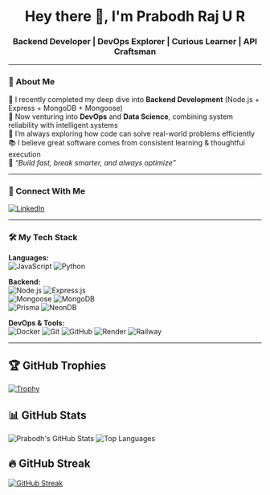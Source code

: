 <h1 align="center">Hey there 👋, I'm Prabodh Raj U R</h1>
<h3 align="center">Backend Developer | DevOps Explorer | Curious Learner | API Craftsman</h3>

---

### 💫 About Me

🚀 I recently completed my deep dive into **Backend Development** (Node.js + Express + MongoDB + Mongoose)  
🔧 Now venturing into **DevOps** and **Data Science**, combining system reliability with intelligent systems  
🧠 I’m always exploring how code can solve real-world problems efficiently  
📚 I believe great software comes from consistent learning & thoughtful execution  
🎯 *“Build fast, break smarter, and always optimize”*

---

### 🔗 Connect With Me

[![LinkedIn](https://img.shields.io/badge/LinkedIn-%230077B5.svg?style=for-the-badge&logo=linkedin&logoColor=white)](https://www.linkedin.com/in/prabodhrajur)

---

### 🛠️ My Tech Stack

**Languages:**  
![JavaScript](https://img.shields.io/badge/JavaScript-F7DF1E?style=flat&logo=javascript&logoColor=black)
![Python](https://img.shields.io/badge/Python-3776AB?style=flat&logo=python&logoColor=white)

**Backend:**  
![Node.js](https://img.shields.io/badge/Node.js-339933?style=flat&logo=node.js&logoColor=white)
![Express.js](https://img.shields.io/badge/Express.js-000000?style=flat&logo=express&logoColor=white)  
![Mongoose](https://img.shields.io/badge/Mongoose-880000?style=flat&logo=mongoose&logoColor=white)
![MongoDB](https://img.shields.io/badge/MongoDB-4EA94B?style=flat&logo=mongodb&logoColor=white)  
![Prisma](https://img.shields.io/badge/Prisma-3982CE?style=flat&logo=prisma&logoColor=white)
![NeonDB](https://img.shields.io/badge/NeonDB-000000?style=flat&logo=data:image/svg+xml;base64,...&logoColor=white)

**DevOps & Tools:**  
![Docker](https://img.shields.io/badge/Docker-2496ED?style=flat&logo=docker&logoColor=white)
![Git](https://img.shields.io/badge/Git-F05032?style=flat&logo=git&logoColor=white)
![GitHub](https://img.shields.io/badge/GitHub-181717?style=flat&logo=github&logoColor=white)
![Render](https://img.shields.io/badge/Render-46E3B7?style=flat&logo=render&logoColor=black)
![Railway](https://img.shields.io/badge/Railway-000000?style=flat&logo=railway&logoColor=white)

---

## 🏆 GitHub Trophies
[![Trophy](https://github-profile-trophy.vercel.app/?username=Prabodh-dev&theme=onedark)](https://github.com/ryo-ma/github-profile-trophy)

## 📊 GitHub Stats
![Prabodh's GitHub Stats](https://github-readme-stats.vercel.app/api?username=Prabodh-dev&show_icons=true&hide_title=true&hide_rank=true&hide=issues&theme=radical)
![Top Languages](https://github-readme-stats.vercel.app/api/top-langs/?username=Prabodh-dev&layout=compact&theme=radical)

## 🔥 GitHub Streak
[![GitHub Streak](https://streak-stats.demolab.com?user=Prabodh-dev&theme=radical&date_format=M%20j%5B%2C%20Y%5D)](https://git.io/streak-stats)


